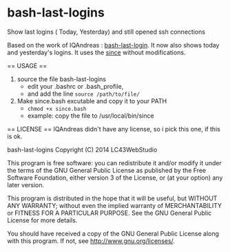 bash-last-logins
================

Show last logins ( Today, Yesterday) and still opened ssh connections


Based on the work of IQAndreas : [bash-last-login](https://github.com/IQAndreas/bash-last-login). It now also shows today and yesterday's logins.
It uses the [since](https://github.com/IQAndreas/bash-last-login/blob/master/since) without modifications.

== USAGE ==

1. source the file bash-last-logins
    * edit your .bashrc or .bash_profile, 
    * and add the line ``` source /path/to/file/ ```
2. Make since.bash excutable and copy it to your PATH
   * ``` chmod +x since.bash ```
   * example: copy the file to /usr/local/bin/since



== LICENSE ==
IQAndreas didn't have any license, so i pick this one, if this is ok.

bash-last-logins
Copyright (C) 2014  LC43WebStudio

This program is free software: you can redistribute it and/or modify
it under the terms of the GNU General Public License as published by
the Free Software Foundation, either version 3 of the License, or
(at your option) any later version.

This program is distributed in the hope that it will be useful,
but WITHOUT ANY WARRANTY; without even the implied warranty of
MERCHANTABILITY or FITNESS FOR A PARTICULAR PURPOSE.  See the
GNU General Public License for more details.

You should have received a copy of the GNU General Public License
along with this program.  If not, see <http://www.gnu.org/licenses/>.
